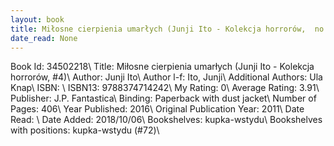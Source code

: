 ```yaml
---
layout: book
title: Miłosne cierpienia umarłych (Junji Ito - Kolekcja horrorów,  no. 4)
date_read: None
---
```


Book Id: 34502218\ 
Title: Miłosne cierpienia umarłych (Junji Ito - Kolekcja horrorów, #4)\ 
Author: Junji Ito\ 
Author l-f: Ito, Junji\ 
Additional Authors: Ula Knap\ 
ISBN: \ 
ISBN13: 9788374714242\ 
My Rating: 0\ 
Average Rating: 3.91\ 
Publisher: J.P. Fantastica\ 
Binding: Paperback with dust jacket\ 
Number of Pages: 406\ 
Year Published: 2016\ 
Original Publication Year: 2011\ 
Date Read: \ 
Date Added: 2018/10/06\ 
Bookshelves: kupka-wstydu\ 
Bookshelves with positions: kupka-wstydu (#72)\ 

